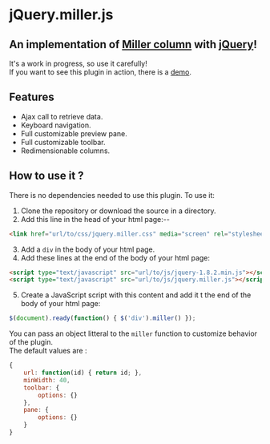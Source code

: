 # jQuery.miller.js

## An implementation of [Miller column](http://en.wikipedia.org/wiki/Miller_columns) with [jQuery](http://jquery.com)!

It's a work in progress, so use it carefully!  
If you want to see this plugin in action, there is a [demo](http://mgbx.net/demomiller).

## Features

* Ajax call to retrieve data.
* Keyboard navigation.
* Full customizable preview pane.
* Full customizable toolbar.
* Redimensionable columns.

## How to use it ?

There is no dependencies needed to use this plugin. 
To use it:
1. Clone the repository or download the source in a directory.  
2. Add this line in the head of your html page:--

``` html
<link href="url/to/css/jquery.miller.css" media="screen" rel="stylesheet" type="text/css" />
```

3. Add a `div` in the body of your html page.  
4. Add these lines at the end of the body of your html page:  

``` html
<script type="text/javascript" src="url/to/js/jquery-1.8.2.min.js"></script>
<script type="text/javascript" src="url/to/js/jquery.miller.js"></script>
```

5. Create a JavaScript script with this content and add it t the end of the body of your html page:

``` JavaScript
$(document).ready(function() { $('div').miller() });
```

You can pass an object litteral to the `miller` function to customize behavior of the plugin.  
The default values are :

```JavaScript
{
	url: function(id) { return id; },
	minWidth: 40,
	toolbar: {
		options: {}
	},
	pane: {
		options: {}
	}
}
```

